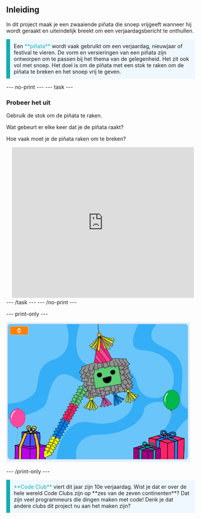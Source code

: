 ## Inleiding

In dit project maak je een zwaaiende piñata die snoep vrijgeeft wanneer hij wordt geraakt en uiteindelijk breekt om een verjaardagsbericht te onthullen.

<p style="border-left: solid; border-width:10px; border-color: #0faeb0; background-color: aliceblue; padding: 10px;">
Een <span style="color: #0faeb0">**piñata**</span> wordt vaak gebruikt om een verjaardag, nieuwjaar of festival te vieren. De vorm en versieringen van een piñata zijn ontworpen om te passen bij het thema van de gelegenheid. Het zit ook vol met snoep. Het doel is om de piñata met een stok te raken om de piñata te breken en het snoep vrij te geven.    
</p>

--- no-print --- --- task ---
### Probeer het uit
<div style="display: flex; flex-wrap: wrap">
<div style="flex-basis: 175px; flex-grow: 1">  
Gebruik de stok om de piñata te raken. 

Wat gebeurt er elke keer dat je de piñata raakt? 

Hoe vaak moet je de piñata raken om te breken?  
</div>
<div class="scratch-preview" style="margin-left: 15px;">
  <iframe allowtransparency="true" width="485" height="402" src="https://scratch.mit.edu/projects/embed/649873783/?autostart=false" frameborder="0"></iframe>
</div>
</div>
--- /task --- --- /no-print ---

--- print-only ---

![Voltooid project.](images/showcase_static.png)

--- /print-only ---

<p style="border-left: solid; border-width:10px; border-color: #0faeb0; background-color: aliceblue; padding: 10px;">
<span style="color: #0faeb0">**Code Club**</span> viert dit jaar zijn 10e verjaardag. Wist je dat er over de hele wereld Code Clubs zijn op **zes van de zeven continenten**? Dat zijn veel programmeurs die dingen maken met code! Denk je dat andere clubs dit project nu aan het maken zijn?   
</p>
